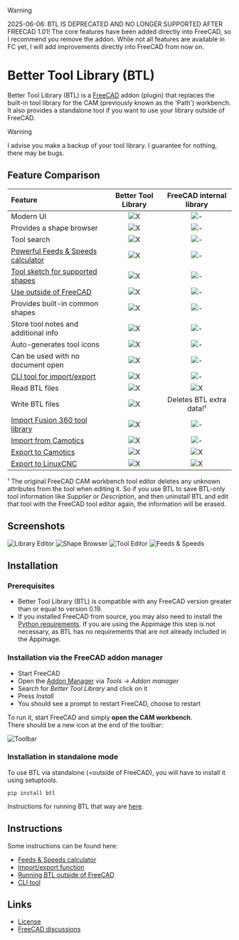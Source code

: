 > [!WARNING]
> 2025-06-06: BTL IS DEPRECATED AND NO LONGER SUPPORTED AFTER FREECAD 1.01! The core features have been added directly into FreeCAD, so I recommend you remove the addon. While not all features are available in FC yet, I will add improvements directly into FreeCAD from now on.


# Better Tool Library (BTL)

Better Tool Library (BTL) is a [FreeCAD](https://www.freecad.org/) addon (plugin) that replaces the built-in tool library
for the CAM (previously known as the 'Path') workbench.
It also provides a standalone tool if you want to use your library outside of FreeCAD.

> [!WARNING]
> I advise you make a backup of your tool library. I guarantee for nothing, there may be bugs.

## Feature Comparison

| Feature                                            | Better Tool Library   | FreeCAD internal library  |
| :--                                                |        :--:           |          :--:             |
| Modern UI                                          | ![X](media/check.svg) | ![-](media/no.svg)        |
| Provides a shape browser                           | ![X](media/check.svg) | ![-](media/no.svg)        |
| Tool search                                        | ![X](media/check.svg) | ![-](media/no.svg)        |
| [Powerful Feeds & Speeds calculator](docs/feeds-and-speeds.md) | ![X](media/check.svg) | ![-](media/no.svg)        |
| [Tool sketch for supported shapes](docs/shape.md)  | ![X](media/check.svg) | ![-](media/no.svg)        |
| [Use outside of FreeCAD](docs/standalone.md)       | ![X](media/check.svg) | ![-](media/no.svg)        |
| Provides built-in common shapes                    | ![X](media/check.svg) | ![-](media/no.svg)        |
| Store tool notes and additional info               | ![X](media/check.svg) | ![-](media/no.svg)        |
| Auto-generates tool icons                          | ![X](media/check.svg) | ![-](media/no.svg)        |
| Can be used with no document open                  | ![X](media/check.svg) | ![-](media/no.svg)        |
| [CLI tool for import/export](docs/cli.md)          | ![X](media/check.svg) | ![-](media/no.svg)        |
| Read BTL files                                     | ![X](media/check.svg) | ![X](media/check.svg)     |
| Write BTL files                                    | ![X](media/check.svg) |  Deletes BTL extra data!¹  |
| [Import Fusion 360 tool library](docs/formats.md)  | ![X](media/check.svg) | ![-](media/no.svg)        |
| [Import from Camotics](docs/formats.md)            | ![X](media/check.svg) | ![-](media/no.svg)        |
| [Export to Camotics](docs/formats.md)              | ![X](media/check.svg) | ![X](media/check.svg)     |
| [Export to LinuxCNC](docs/formats.md)              | ![X](media/check.svg) | ![X](media/check.svg)     |

¹ The original FreeCAD CAM workbench tool editor deletes any unknown attributes from the tool when editing it. So if you use BTL to save BTL-only tool information like *Supplier* or *Description*, and then uninstall BTL and edit that tool with the FreeCAD tool editor again, the information will be erased.

## Screenshots

![Library Editor](media/library.png)
![Shape Browser](media/shape-browser.png)
![Tool Editor](media/tool-editor.png)
![Feeds & Speeds](media/feeds-and-speeds.png)


## Installation

### Prerequisites

- Better Tool Library (BTL) is compatible with any FreeCAD version greater than or equal to version 0.19.
- If you installed FreeCAD from source, you may also need to install the [Python requirements](requirements.txt). If you are using the Appimage this step is not necessary, as BTL has no requirements that are not already included in the Appimage.

### Installation via the FreeCAD addon manager

- Start FreeCAD
- Open the [Addon Manager](https://wiki.freecad.org/Std_AddonMgr) via *Tools -> Addon manager*
- Search for *Better Tool Library* and click on it
- Press *Install*
- You should see a prompt to restart FreeCAD, choose to restart

To run it, start FreeCAD and simply **open the CAM workbench**.  
There should be a new icon at the end of the toolbar:

![Toolbar](media/toolbar.png)


### Installation in standalone mode

To use BTL via standalone (=outside of FreeCAD), you will have to install it using
setuptools.

```
pip install btl
```

Instructions for running BTL that way are [here](docs/standalone.md).

## Instructions

Some instructions can be found here:

- [Feeds & Speeds calculator](docs/feeds-and-speeds.md)
- [Import/export function](docs/formats.md)
- [Running BTL outside of FreeCAD](docs/standalone.md)
- [CLI tool](docs/cli.md)


## Links

- [License](LICENSE)
- [FreeCAD discussions](https://forum.freecad.org/viewtopic.php?t=79854)
